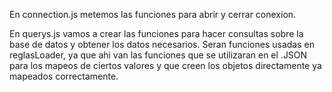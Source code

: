 En connection.js metemos las funciones para abrir y cerrar conexion.

En querys.js vamos a crear las funciones para hacer consultas sobre la base de datos y obtener los datos necesarios.
Seran funciones usadas en reglasLoader, ya que ahi van las funciones que se utilizaran en el .JSON para los mapeos 
de ciertos valores y que creen los objetos directamente ya mapeados correctamente.